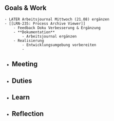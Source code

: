 ## Goals & Work
	- LATER Arbeitsjournal Mittwoch (21.08) ergänzen
	- [[LRN-235: Process Archive Viewer]]
		- Feedback Doku Verbesserung & Ergänzung
		- **Dokumentation**
			- Arbeitsjournal ergänzen
		- Realisierung
			- Entwicklungsumgebung vorbereiten
			-
- ## Meeting
- ## Duties
- ## Learn
- ## Reflection